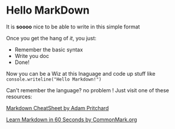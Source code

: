 # Hello MarkDown

It is **soooo** nice to be able to write in this simple format

Once you get the hang of *it*, you just:

* Remember the basic syntax 
* Write you doc
* Done!

Now you can be a Wiz at this lnaguage and code up stuff like `console.writeline("Hello Markdown!")`

Can't remember the language? no problem ! Just visit one of these resources:

[Markdown CheatSheet by Adam Pritchard](https://github.com/adam-p/markdown-here/wiki/Markdown-Cheatsheet)

[Learn Markdown in 60 Seconds by CommonMark.org](http://commonmark.org/help/)

